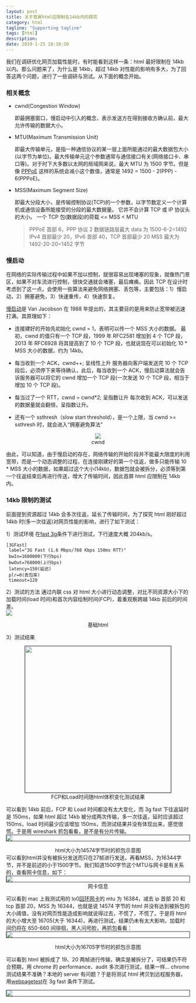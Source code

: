```yaml
---
layout: post
title: 关于首屏html应限制在14kb内的探究
category: html
tagline: "Supporting tagline"
tags: [html]
description:
date: 2019-1-25 18:10:20
---
```


我们在调研优化网页加载性能时，有时能看到这样一条：html 最好限制在 14kb 以内。那么问题来了，为什么是 14kb，超过 14kb 对性能的影响有多大，为了回答这两个问题，进行了一些调研与测试。从下面的概念开始。

### 相关概念

- cwnd(Congestion Window)

  即最拥塞窗口，慢启动中引入的概念，表示发送方在得到接收方确认前，最大允许传输的数据大小。

- MTU(Maximum Transmission Unit)

  即最大传输单元，是指一种通信协议的某一层上面所能通过的最大数据包大小(以字节为单位)。最大传输单元这个参数通常与通信接口有关(网络接口卡、串口等)。对于时下大多数以太网的局域网来说，最大 MTU 为 1500 字节。但是像 [PPPoE](https://zh.wikipedia.org/wiki/PPPoE) 这样的系统会减小这个数值，通常是 1492 = 1500 - 2(PPP) - 6(PPPoE)。

- MSS(Maximum Segment Size)

  即最大分段大小，是传输控制协议(TCP)的一个参数，以字节数定义一个计算机或通信设备所能接受的分段的最大数据量。 它并不会计算 TCP 或 IP 协议头的大小。
  一个 TCP 包(数据段)的荷载 <= MSS < MTU

  > PPPoE 首部 6，PPP 协议 2
  > 数据链路层最大 data 为 1500-6-2=1492
  > IPv4 首部最少 20，IPv6 首部 40，TCP 首部最少 20
  > MSS 最大为 1492-20-20=1452 字节

### 慢启动

在网络的实际传输过程中如果不加以控制，就很容易出现堵塞的现象，就像热门景区，如果不对车流进行控制，很快交通就会堵塞，最后瘫痪。因此 TCP 在设计时考虑到了这一点，会使用一些算法来避免网络拥塞、丢包等，主要包括：1）慢启动，2）拥塞避免，3）快速重传，4）快速恢复。

[慢启动](https://hpbn.co/building-blocks-of-tcp/#slow-start)是 Van Jacobson 在 1988 年提出的，其主要目的是用来防止宽带被迅速打满。其原理如下：

- 连接建好的开始先初始化 cwnd = 1，表明可以传一个 MSS 大小的数据。
  最初，cwnd 的值只有一个 TCP 段，1999 年 RFC2581 增加到 4 个 TCP 段，2013 年 RFC6928 将其提高到了 10 个 TCP 段，也就说现在可以初始化 10 \* MSS 大小的数据，约为 14kb。

- 每当收到一个 ACK，cwnd++; 呈线性上升
  服务器向客户端发送完 10 个 TCP 段后，必须停下来等待确认，此后，每当收到一个 ACK，慢启动算法就会告诉服务器可以将它的 cwnd 增加一个 TCP 段(一次发送 10 个 TCP 段，相当于增加 10 个 TCP 段)。

- 每当过了一个 RTT，cwnd = cwnd\*2; 呈指数让升
  每次收到 ACK，可以发送的数据量就会翻倍，呈指数让升。

- 还有一个 ssthresh（slow start threshold），是一个上限，当 cwnd >= ssthresh 时，就会进入“拥塞避免算法”

 <center><img src="https://i.imgur.com/a7RnY4k.png" /></center>
 <center>cwnd</center>

由此，可以知道，由于慢启动的存在，网络传输的开始阶段并不能最大限度的利用宽带，而是一个动态调整的过程，在连接刚建好的第一个往返，做多只能传输 10 \* MSS 大小的数据，如果超过这个大小(14kb)，数据包就会被拆分，必须等到第一个往返结束后再进行传送，增大了传输时间，因此首屏 html 应限制在 14kb 内。

### 14kb 限制的测试

前面提到资源超过 14kb 会多次往返，延长了传输时间，为了探究 html 刚好超过 14kb 时(多一次往返)对网页性能的影响，进行了如下测试：

1）测试环境
在[fast 3g](https://github.com/WPO-Foundation/webpagetest/blob/master/www/settings/connectivity.ini.sample)条件下进行测试，下行速度大概 204kb/s。

```
[3GFast]
 label="3G Fast (1.6 Mbps/768 Kbps 150ms RTT)"
 bwIn=1600000(下行bps)
 bwOut=768000(上行bps)
 latency=150(延迟)
 plr=0(丢包率)
 timeout=120
```

2）测试的方法
通过内联 css 对 html 大小进行动态调整，对比不同资源大小下的加载时间(load 时间)和首次内容绘制时间(FCP)，着重观察跨越 14kb 前后的时间差。
<img style="display:block; margin: auto;border: 1px solid；width:400px" src="https://i.imgur.com/xYznLy0.png" />

  <center>基础html</center>

3）测试结果

  <img style="display:block; margin: auto;border: 1px solid;width:400px" src="https://i.imgur.com/UktpBBq.png" />
  <center>FCP和Load时间随html体积变化测试结果</center>

可以看到 14kb 前后，FCP 和 Load 时间都没有太大变化，而 3g fast 下往返延时是 150ms，如果 html 超过 14kb 被分成两次传输，多一次往返，延时应该超过 150ms，load 时间最少应该增加 150ms，而测试结果并没有体现出来，感觉很慌。于是用 wireshark 抓包看看，是不是有分片传输。
<img style="display:block; margin: auto;border: 1px solid;" src="https://i.imgur.com/877Dazy.png" />

<center>html大小为14574字节时的抓包示意图</center>
可以看到html并没有被拆分发送而只在27帧进行发送，再看MSS，为16344字节，并不是前述的小于1500字节。我们知道1500字节这个MTU与网卡是有关系的，查看网卡信息，如下：
<img style="display:block; margin: auto;border: 1px solid;" src="https://i.imgur.com/msospq0.png" />
<center>网卡信息</center>

可以看到 mac 上我测试用的 lo0[回环网卡](https://zh.wikipedia.org/wiki/%E5%9B%9E%E7%8E%AF)的 mtu 为 16384，减去 ip 首部 20 和 tcp 首部 20，MSS 为 16344，也就是说 14574 字节的 html 并没有达到被拆包的大小阈值，没有对网页性能造成影响就说得过去，不慌了，不慌了。于是将 html 的大小增大至 16705(大于 16344)，再进行测试，结果仍未有太大影响，加载时间仍将在 650-660 间徘徊，黑人问号脸，再抓包看看：
<img style="display:block; margin: auto;border: 1px solid;" src="https://i.imgur.com/McR3iJb.png" />

<center>html大小为16705字节时的抓包示意图</center>

可以看到 html 被拆成了 19、20 两帧进行传输，确实是被拆分了，可结果仍不符合预期，用 chrome 的 performance、audit 多次进行测试，结果一样...
chrome 测试结果不准确？本地的 server 有问题？于是将测试 html 拷贝到远程服务器，用[webpagetest](https://www.webpagetest.org/)在 3g fast 条件下测试。

<img style="display:block; margin: auto;border: 1px solid;" src="https://i.imgur.com/JSYU73d.png" />
